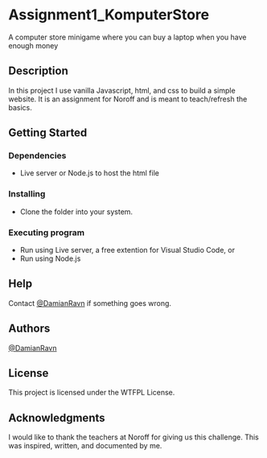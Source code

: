 # Assignment1_KomputerStore

A computer store minigame where you can buy a laptop when you have enough money

## Description

In this project I use vanilla Javascript, html, and css to build a simple website. 
It is an assignment for Noroff and is meant to teach/refresh the basics.

## Getting Started

### Dependencies

* Live server or Node.js to host the html file

### Installing

* Clone the folder into your system.

### Executing program

* Run using Live server, a free extention for Visual Studio Code, or
* Run using Node.js

## Help

Contact [@DamianRavn](https://github.com/DamianRavn) if something goes wrong.

## Authors

[@DamianRavn](https://github.com/DamianRavn)

## License

This project is licensed under the WTFPL License.

## Acknowledgments

I would like to thank the teachers at Noroff for giving us this challenge.
This was inspired, written, and documented by me.